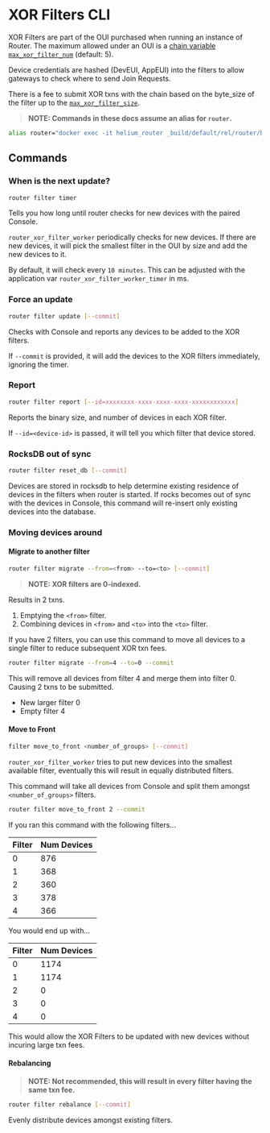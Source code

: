 # XOR Filters CLI 

XOR Filters are part of the OUI purchased when running an instance of Router.
The maximum allowed under an OUI is a [chain variable `max_xor_filter_num`](https://api.helium.io/v1/vars/max_xor_filter_num) (default: 5).

Device credentials are hashed (DevEUI, AppEUI) into the filters to allow gateways to check where to send Join Requests.

There is a fee to submit XOR txns with the chain based on the byte_size of the filter up to the [`max_xor_filter_size`](https://api.helium.io/v1/vars/max_xor_filter_size).

> **NOTE: Commands in these docs assume an alias for `router`.**

```sh
alias router="docker exec -it helium_router _build/default/rel/router/bin/router"
```

## Commands

### When is the next update?

```sh
router filter timer
```

Tells you how long until router checks for new devices with the paired Console.

`router_xor_filter_worker` periodically checks for new devices. If there are new devices, it will pick the smallest filter in the OUI by size and add the new devices to it. 

By default, it will check every `10 minutes`. This can be adjusted with the application var `router_xor_filter_worker_timer` in ms. 

### Force an update

```sh
router filter update [--commit]
```

Checks with Console and reports any devices to be added to the XOR filters. 

If `--commit` is provided, it will add the devices to the XOR filters immediately, ignoring the timer.

### Report

```sh
router filter report [--id=xxxxxxxx-xxxx-xxxx-xxxx-xxxxxxxxxxxx]
```

Reports the binary size, and number of devices in each XOR filter.

If `--id=<device-id>` is passed, it will tell you which filter that device stored.

### RocksDB out of sync
```sh
router filter reset_db [--commit]
```

Devices are stored in rocksdb to help determine existing residence of devices in the filters when router is started. If rocks becomes out of sync with the devices in Console, this command will re-insert only existing devices into the database.
### Moving devices around

#### Migrate to another filter

```sh
router filter migrate --from=<from> --to=<to> [--commit]
```

> **NOTE: XOR filters are 0-indexed.**

Results in 2 txns.

1. Emptying the `<from>` filter.
2. Combining devices in `<from>` and `<to>` into the `<to>` filter.

If you have 2 filters, you can use this command to move all devices to a single filter to reduce subsequent XOR txn fees.

``` sh
router filter migrate --from=4 --to=0 --commit
```

This will remove all devices from filter 4 and merge them into filter 0.
Causing 2 txns to be submitted.
- New larger filter 0
- Empty filter 4

#### Move to Front

```sh
filter move_to_front <number_of_groups> [--commit]
```

`router_xor_filter_worker` tries to put new devices into the smallest available filter, eventually this will result in equally distributed filters. 

This command will take all devices from Console and split them amongst `<number_of_groups>` filters.

``` sh
router filter move_to_front 2 --commit
```

If you ran this command with the following filters...

| Filter | Num Devices |
|--------|-------------|
| 0      | 876         |
| 1      | 368         |
| 2      | 360         |
| 3      | 378         |
| 4      | 366         |

You would end up with... 

| Filter | Num Devices |
|--------|-------------|
| 0      | 1174        |
| 1      | 1174        |
| 2      | 0           |
| 3      | 0           |
| 4      | 0           |

This would allow the XOR Filters to be updated with new devices without incuring large txn fees.

#### Rebalancing

> **NOTE: Not recommended, this will result in every filter having the same txn fee.**

```sh
router filter rebalance [--commit]
```

Evenly distribute devices amongst existing filters.

